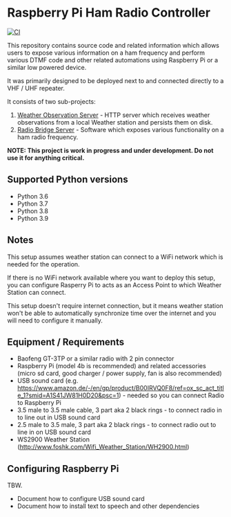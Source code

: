 # Raspberry Pi Ham Radio Controller

[![CI](https://github.com/Kami/raspberry-pi-ham-radio/workflows/CI/badge.svg?branch=master)](https://github.com/Kami/raspberry-pi-ham-radio/actions)

This repository contains source code and related information which allows users to expose various
information on a ham frequency and perform various DTMF code and other related automations using
Raspberry Pi or a similar low powered device.

It was primarily designed to be deployed next to and connected directly to a VHF / UHF repeater.

It consists of two sub-projects:

1. [Weather Observation Server](wx_server/) - HTTP server which receives weather observations from a local
  Weather station and persists them on disk.
2. [Radio Bridge Server](radio_bridge/) - Software which exposes various functionality on a ham
  radio frequency.

**NOTE: This project is work in progress and under development. Do not use it for anything critical.**

## Supported Python versions

* Python 3.6
* Python 3.7
* Python 3.8
* Python 3.9

## Notes

This setup assumes weather station can connect to a WiFi network which is needed for the operation.

If there is no WiFi network available where you want to deploy this setup, you can configure
Rasperry Pi to acts as an Access Point to which Weather Station can connect.

This setup doesn't require internet connection, but it means weather station won't be able to
automatically synchronize time over the internet and you will need to configure it manually.

## Equipment / Requirements

* Baofeng GT-3TP or a similar radio with 2 pin connector
* Raspberry Pi (model 4b is recommended) and related accessories (micro sd card, good charger / power supply, fan is also recommended)
* USB sound card (e.g. https://www.amazon.de/-/en/gp/product/B00IRVQ0F8/ref=ox_sc_act_title_1?smid=A1S41JW81H0D20&psc=1) - needed so you can connect Radio to Raspberry Pi
* 3.5 male to 3.5 male cable, 3 part aka 2 black rings - to connect radio in to line out in USB sound card
* 2.5 male to 3.5 male, 3 part aka 2 black rings - to connect radio out to line in on USB sound card
* WS2900 Weather Station (http://www.foshk.com/Wifi_Weather_Station/WH2900.html)

## Configuring Raspberry Pi

TBW.

- Document how to configure USB sound card
- Document how to install text to speech and other dependencies
